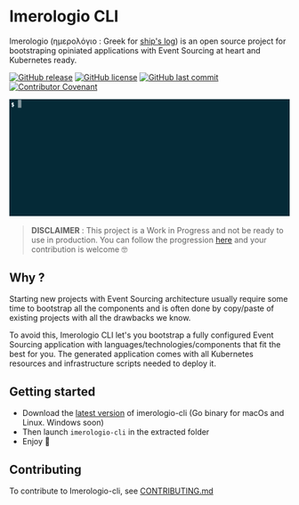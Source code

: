 # Imerologio CLI
Imerologio (ημερολόγιο : Greek for [ship's log](https://en.wikipedia.org/wiki/Logbook)) is an open source project for bootstraping opiniated applications with Event Sourcing at heart and Kubernetes ready.  

[![GitHub release](https://img.shields.io/github/release/Agaetis-IT/imerologio-cli.svg)](https://github.com/Agaetis-IT/imerologio-cli/releases/latest)
[![GitHub license](https://img.shields.io/github/license/Agaetis-IT/imerologio-cli.svg)](https://github.com/Agaetis-IT/imerologio-cli/blob/master/LICENSE)
[![GitHub last commit](https://img.shields.io/github/last-commit/Agaetis-IT/imerologio-cli.svg)](https://github.com/Agaetis-IT/imerologio-cli/commits)
[![Contributor Covenant](https://img.shields.io/badge/Contributor%20Covenant-v1.4%20adopted-ff69b4.svg)](CODE_OF_CONDUCT.md)

<p align="center">
  <img src="example.gif" />
</p>

> **DISCLAIMER** : This project is a Work in Progress and not be ready to use in production. You can follow the progression [here](https://github.com/Agaetis-IT/imerologio-cli/projects/1) and your contribution is welcome :nerd_face:

## Why ?
Starting new projects with Event Sourcing architecture usually require some time to bootstrap all the components and is often done by copy/paste of existing projects with all the drawbacks we know.

To avoid this, Imerologio CLI let's you bootstrap a fully configured Event Sourcing application with languages/technologies/components that fit the best for you. The generated application comes with all Kubernetes resources and infrastructure scripts needed to deploy it.

## Getting started
- Download the  [latest version](https://github.com/Agaetis-IT/imerologio-cli/releases/latest) of imerologio-cli (Go binary for macOs and Linux. Windows soon)
- Then launch `imerologio-cli` in the extracted folder
- Enjoy :tada:

## Contributing
To contribute to Imerologio-cli, see [CONTRIBUTING.md](CONTRIBUTING.md)
